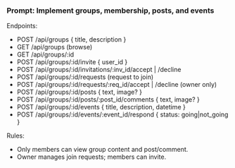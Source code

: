 ### Prompt: Implement groups, membership, posts, and events

Endpoints:
- POST /api/groups { title, description }
- GET /api/groups (browse)
- GET /api/groups/:id
- POST /api/groups/:id/invite { user_id }
- POST /api/groups/:id/invitations/:inv_id/accept | /decline
- POST /api/groups/:id/requests (request to join)
- POST /api/groups/:id/requests/:req_id/accept | /decline (owner only)
- POST /api/groups/:id/posts { text, image? }
- POST /api/groups/:id/posts/:post_id/comments { text, image? }
- POST /api/groups/:id/events { title, description, datetime }
- POST /api/groups/:id/events/:event_id/respond { status: going|not_going }

Rules:
- Only members can view group content and post/comment.
- Owner manages join requests; members can invite.

